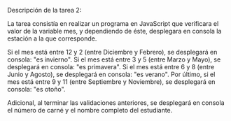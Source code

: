 Descripción de la tarea 2:

La tarea consistía en realizar un programa en JavaScript que verificara el valor de la variable mes, y dependiendo de éste, desplegara en consola la estación a la que corresponde. 

Si el mes está entre 12 y 2 (entre Diciembre y Febrero), se desplegará en consola: "es invierno".
Si el mes está entre 3 y 5 (entre Marzo y Mayo), se desplegará en consola: "es primavera".
Si el mes está entre 6 y 8 (entre Junio y Agosto), se desplegará en consola: "es verano".
Por último, si el mes está entre 9 y 11 (entre Septiembre y Noviembre), se desplegará en consola: "es otoño".

Adicional, al terminar las validaciones anteriores, se desplegará en consola el número de carné y el nombre completo del estudiante. 